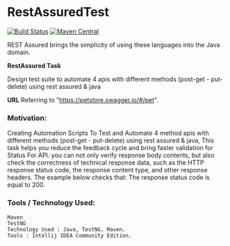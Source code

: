 # RestAssuredTest


[![Build Status](https://github.com/rest-assured/rest-assured/actions/workflows/ci.yml/badge.svg?branch=master)](https://github.com/rest-assured/rest-assured/actions/workflows/ci.yml)
[![Maven Central](https://maven-badges.herokuapp.com/maven-central/io.rest-assured/rest-assured/badge.svg)](https://maven-badges.herokuapp.com/maven-central/io.rest-assured/rest-assured)
<!-- [![Javadoc](https://javadoc-badge.appspot.com/io.rest-assured/rest-assured.svg)](http://www.javadoc.io/doc/io.rest-assured/rest-assured) -->


REST Assured brings the simplicity of using these 
languages into the Java domain.



**RestAssured Task**

Design test suite to automate 4
apis with different methods (post-get - put-delete) using rest assured & java

**URL** 
Referring to "https://petstore.swagger.io/#/pet".

### Motivation:

Creating Automation Scripts To Test and Automate 4 method apis with different methods (post-get - put-delete) using rest assured & java, This task helps you reduce the feedback cycle and bring faster validation for Status For API. 
you can not only verify response body contents, but also check the correctness of technical response data, such as the HTTP response status code, the response content type, and other response headers. The example below checks that: The response status code is equal to 200.


 ### Tools / Technology Used:
    Maven
    TestNG
    Technology Used : Java, TestNG, Maven.
    Tools : Intellij IDEA Community Edition.
    
